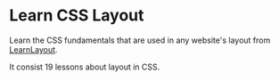 # Learn CSS Layout

Learn the CSS fundamentals that are used in any website's layout from [LearnLayout](https://learnlayout.com/).

It consist 19 lessons about layout in CSS.